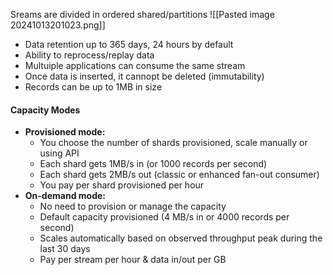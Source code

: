 Sreams are divided in ordered shared/partitions
![[Pasted image 20241013201023.png]]

- Data retention up to 365 days, 24 hours by default
- Ability to reprocess/replay data
- Multuiple applications can consume the same stream
- Once data is inserted, it cannopt be deleted (immutability)
- Records can be up to 1MB in size


#### Capacity Modes
- **Provisioned mode:** 
	- You choose the number of shards provisioned, scale manually or using API 
	- Each shard gets 1MB/s in (or 1000 records per second) 
	- Each shard gets 2MB/s out (classic or enhanced fan-out consumer) 
	- You pay per shard provisioned per hour 
- **On-demand mode:** 
	- No need to provision or manage the capacity 
	- Default capacity provisioned (4 MB/s in or 4000 records per second) 
	- Scales automatically based on observed throughput peak during the last 30 days 
	- Pay per stream per hour & data in/out per GB